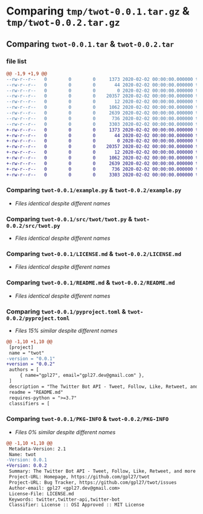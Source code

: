 # Comparing `tmp/twot-0.0.1.tar.gz` & `tmp/twot-0.0.2.tar.gz`

## Comparing `twot-0.0.1.tar` & `twot-0.0.2.tar`

### file list

```diff
@@ -1,9 +1,9 @@
--rw-r--r--   0        0        0     1373 2020-02-02 00:00:00.000000 twot-0.0.1/example.py
--rw-r--r--   0        0        0       44 2020-02-02 00:00:00.000000 twot-0.0.1/requirements.txt
--rw-r--r--   0        0        0        0 2020-02-02 00:00:00.000000 twot-0.0.1/src/twot/__init__.py
--rw-r--r--   0        0        0    20357 2020-02-02 00:00:00.000000 twot-0.0.1/src/twot/twot.py
--rw-r--r--   0        0        0       12 2020-02-02 00:00:00.000000 twot-0.0.1/.gitignore
--rw-r--r--   0        0        0     1062 2020-02-02 00:00:00.000000 twot-0.0.1/LICENSE.md
--rw-r--r--   0        0        0     2639 2020-02-02 00:00:00.000000 twot-0.0.1/README.md
--rw-r--r--   0        0        0      736 2020-02-02 00:00:00.000000 twot-0.0.1/pyproject.toml
--rw-r--r--   0        0        0     3303 2020-02-02 00:00:00.000000 twot-0.0.1/PKG-INFO
+-rw-r--r--   0        0        0     1373 2020-02-02 00:00:00.000000 twot-0.0.2/example.py
+-rw-r--r--   0        0        0       44 2020-02-02 00:00:00.000000 twot-0.0.2/requirements.txt
+-rw-r--r--   0        0        0        0 2020-02-02 00:00:00.000000 twot-0.0.2/src/__init__.py
+-rw-r--r--   0        0        0    20357 2020-02-02 00:00:00.000000 twot-0.0.2/src/twot.py
+-rw-r--r--   0        0        0       12 2020-02-02 00:00:00.000000 twot-0.0.2/.gitignore
+-rw-r--r--   0        0        0     1062 2020-02-02 00:00:00.000000 twot-0.0.2/LICENSE.md
+-rw-r--r--   0        0        0     2639 2020-02-02 00:00:00.000000 twot-0.0.2/README.md
+-rw-r--r--   0        0        0      736 2020-02-02 00:00:00.000000 twot-0.0.2/pyproject.toml
+-rw-r--r--   0        0        0     3303 2020-02-02 00:00:00.000000 twot-0.0.2/PKG-INFO
```

### Comparing `twot-0.0.1/example.py` & `twot-0.0.2/example.py`

 * *Files identical despite different names*

### Comparing `twot-0.0.1/src/twot/twot.py` & `twot-0.0.2/src/twot.py`

 * *Files identical despite different names*

### Comparing `twot-0.0.1/LICENSE.md` & `twot-0.0.2/LICENSE.md`

 * *Files identical despite different names*

### Comparing `twot-0.0.1/README.md` & `twot-0.0.2/README.md`

 * *Files identical despite different names*

### Comparing `twot-0.0.1/pyproject.toml` & `twot-0.0.2/pyproject.toml`

 * *Files 15% similar despite different names*

```diff
@@ -1,10 +1,10 @@
 [project]
 name = "twot"
-version = "0.0.1"
+version = "0.0.2"
 authors = [
     { name="gpl27", email="gpl27.dev@gmail.com" },
 ]
 description = "The Twitter Bot API - Tweet, Follow, Like, Retweet, and more with Python without using Twitter's API"
 readme = "README.md"
 requires-python = ">=3.7"
 classifiers = [
```

### Comparing `twot-0.0.1/PKG-INFO` & `twot-0.0.2/PKG-INFO`

 * *Files 0% similar despite different names*

```diff
@@ -1,10 +1,10 @@
 Metadata-Version: 2.1
 Name: twot
-Version: 0.0.1
+Version: 0.0.2
 Summary: The Twitter Bot API - Tweet, Follow, Like, Retweet, and more with Python without using Twitter's API
 Project-URL: Homepage, https://github.com/gpl27/twot
 Project-URL: Bug Tracker, https://github.com/gpl27/twot/issues
 Author-email: gpl27 <gpl27.dev@gmail.com>
 License-File: LICENSE.md
 Keywords: twitter,twitter-api,twitter-bot
 Classifier: License :: OSI Approved :: MIT License
```

